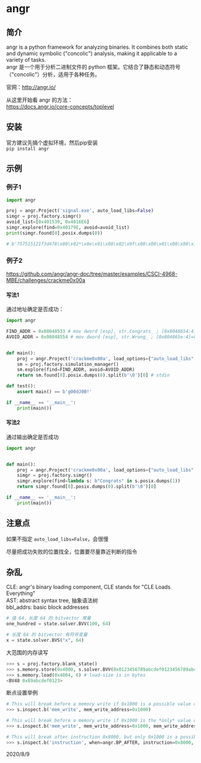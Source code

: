 # angr

## 简介
angr is a python framework for analyzing binaries. It combines both static and dynamic symbolic ("concolic") analysis, making it applicable to a variety of tasks.  
angr 是一个用于分析二进制文件的 python 框架。它结合了静态和动态符号（"concolic"）分析，适用于各种任务。  

官网：http://angr.io/  

从这里开始看 angr 的方法：  
https://docs.angr.io/core-concepts/toplevel  


## 安装
官方建议先搞个虚拟环境，然后pip安装  
`pip install angr`  


## 示例

### 例子1
```python
import angr

proj = angr.Project('signal.exe', auto_load_libs=False)
simgr = proj.factory.simgr()
avoid_list=[0x401539, 0x4016E6]
simgr.explore(find=0x40179E, avoid=avoid_list)
print(simgr.found[0].posix.dumps(0))

# b'757515121f3d478\x00\x02*\x0e\x01\x00\x02\x0f\x00\x00\x01\x00\x08\x19\x08\x02\x02\x19\x00\x00\x02\x08\x00\x02\x02\x00\x1b\x00\x00\x00\x00\x01\x1a)\x0e\x01\x02\x08)\x0eJ\x1a\x00\x1a\x0e'
```

### 例子2
https://github.com/angr/angr-doc/tree/master/examples/CSCI-4968-MBE/challenges/crackme0x00a  

#### 写法1
通过地址确定是否成功：  
```python
import angr

FIND_ADDR = 0x08048533 # mov dword [esp], str.Congrats_ ; [0x8048654:4]=0x676e6f43 LEA str.Congrats_ ; "Congrats!" @ 0x8048654
AVOID_ADDR = 0x08048554 # mov dword [esp], str.Wrong_ ; [0x804865e:4]=0x6e6f7257 LEA str.Wrong_ ; "Wrong!" @ 0x804865e


def main():
	proj = angr.Project('crackme0x00a', load_options={"auto_load_libs": False})
	sm = proj.factory.simulation_manager()
	sm.explore(find=FIND_ADDR, avoid=AVOID_ADDR)
	return sm.found[0].posix.dumps(0).split(b'\0')[0] # stdin

def test():
	assert main() == b'g00dJ0B!'

if __name__ == '__main__':
	print(main())
```

#### 写法2
通过输出确定是否成功  
```python
import angr


def main():
	proj = angr.Project('crackme0x00a', load_options={"auto_load_libs": False})
	simgr = proj.factory.simgr()
	simgr.explore(find=lambda s: b"Congrats" in s.posix.dumps(1))
	return simgr.found[0].posix.dumps(0).split(b'\0')[0]

if __name__ == '__main__':
	print(main())

```


## 注意点
如果不指定 `auto_load_libs=False`，会很慢  

尽量把成功失败的位置找全，位置要尽量靠近判断的指令  


## 杂乱
CLE: angr's binary loading component, CLE stands for "CLE Loads Everything"  
AST: abstract syntax tree, 抽象语法树  
bbl_addrs:  basic block addresses  

```python
# 值 64，长度 64 的 bitvector 常量
one_hundred = state.solver.BVV(100, 64)

# 长度 64 的 bitvector 有符号变量
x = state.solver.BVS("x", 64)
```

大范围的内存读写  
```python
>>> s = proj.factory.blank_state()
>>> s.memory.store(0x4000, s.solver.BVV(0x0123456789abcdef0123456789abcdef, 128))
>>> s.memory.load(0x4004, 6) # load-size is in bytes
<BV48 0x89abcdef0123>
```

断点设置举例  
```python
# This will break before a memory write if 0x1000 is a possible value of its target expression
>>> s.inspect.b('mem_write', mem_write_address=0x1000)

# This will break before a memory write if 0x1000 is the *only* value of its target expression
>>> s.inspect.b('mem_write', mem_write_address=0x1000, mem_write_address_unique=True)

# This will break after instruction 0x8000, but only 0x1000 is a possible value of the last expression that was read from memory
>>> s.inspect.b('instruction', when=angr.BP_AFTER, instruction=0x8000, mem_read_expr=0x1000)
```


2020/8/9  

